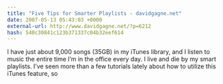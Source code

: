 ```yaml
---
title: "Five Tips for Smarter Playlists - davidgagne.net"
date: 2007-05-13 05:43:03 +0000
external-url: http://www.davidgagne.net/?p=6212
hash: 540c30841c123b371337c04b32eef614
---
```


I have just about 9,000 songs (35GB) in my iTunes library, and I listen to music the entire time I’m in the office every day. I live and die by my smart playlists. I’ve seen more than a few tutorials lately about how to utilize this iTunes feature, so
